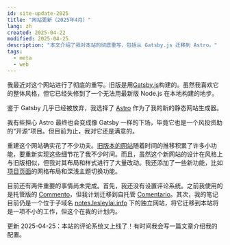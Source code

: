 ```yaml
---
id: site-update-2025
title: "网站更新（2025年4月）"
lang: zh
created: 2025-04-22
modified: 2025-04-25
description: "本文介绍了我对本站的彻底重写，包括从 Gatsby.js 迁移到 Astro。"
tags:
  - meta
  - web
---
```


我最近对这个网站进行了彻底的重写。旧版是用[Gatsby.js](https://www.gatsbyjs.com/)构建的。虽然我喜欢它的整体风格，但它已经失修到了一个无法用最新版 Node.js 在本地构建的地步。

鉴于 Gatsby 几乎已经被放弃，我选择了 [Astro](https://astro.build/) 作为了我的新的静态网站生成器。

<span class="side-note" style="margin-top: -50px">

我有些担心 Astro 最终也会变成像 Gatsby 一样的下场，毕竟它也是一个风投资助的“开源”项目。但目前为止，我对它还是满意的。

 </span>


重建这个网站确实花了不少功夫。[旧版本的网站](https://web.archive.org/web/20250327200036/https://lesleylai.info/)随着时间的推移积累了许多小功能，要重新实现这些细节花了我不少时间。而且，虽然这个新网站的设计在风格上与旧版相似，但我对其布局和样式进行了大量改动。我还添加了一些新功能，比如[项目页面](/en/projects)的网格布局和深浅主题切换功能。

目前还有两件重要的事情尚未完成。首先，我还没有设置评论系统。之前我使用的是托管版的 [Commento](https://commento.io)，但我计划迁移到自托管 [Comentario](https://comentario.app)。其次，我的笔记目前仍是一个位于子域名 [notes.lesleylai.info](https://notes.lesleylai.info) 下的独立网站，将它迁移到本站将是一项不小的工作，但这个在我的计划内。

更新 2025-04-25：本站的评论系统又上线了！有时间我会写一篇文章介绍我的配置。